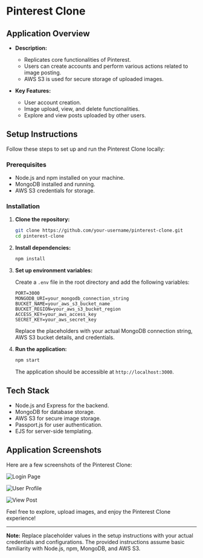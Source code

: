 # Pinterest Clone

## Application Overview

- **Description:**
  - Replicates core functionalities of Pinterest.
  - Users can create accounts and perform various actions related to image posting.
  - AWS S3 is used for secure storage of uploaded images.

- **Key Features:**
  - User account creation.
  - Image upload, view, and delete functionalities.
  - Explore and view posts uploaded by other users.


## Setup Instructions

Follow these steps to set up and run the Pinterest Clone locally:

### Prerequisites

- Node.js and npm installed on your machine.
- MongoDB installed and running.
- AWS S3 credentials for storage.

### Installation

1. **Clone the repository:**

    ```bash
    git clone https://github.com/your-username/pinterest-clone.git
    cd pinterest-clone
    ```

2. **Install dependencies:**

    ```bash
    npm install
    ```

3. **Set up environment variables:**

    Create a `.env` file in the root directory and add the following variables:

    ```plaintext
    PORT=3000
    MONGODB_URI=your_mongodb_connection_string
    BUCKET_NAME=your_aws_s3_bucket_name
    BUCKET_REGION=your_aws_s3_bucket_region
    ACCESS_KEY=your_aws_access_key
    SECRET_KEY=your_aws_secret_key
    ```

    Replace the placeholders with your actual MongoDB connection string, AWS S3 bucket details, and credentials.

4. **Run the application:**

    ```bash
    npm start
    ```

    The application should be accessible at `http://localhost:3000`.

## Tech Stack

- Node.js and Express for the backend.
- MongoDB for database storage.
- AWS S3 for secure image storage.
- Passport.js for user authentication.
- EJS for server-side templating.

## Application Screenshots

Here are a few screenshots of the Pinterest Clone:

 ![Login Page](screenshots(306).png)

![User Profile](screenshots(308).png)

![View Post](screenshots(307).png)

Feel free to explore, upload images, and enjoy the Pinterest Clone experience!

---

**Note:** Replace placeholder values in the setup instructions with your actual credentials and configurations. The provided instructions assume basic familiarity with Node.js, npm, MongoDB, and AWS S3.
